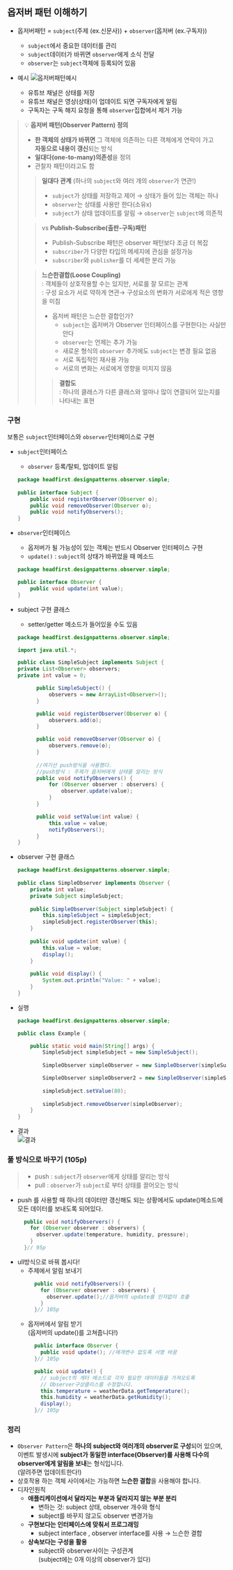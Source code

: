 ## 옵저버 패턴 이해하기
- 옵저버패턴 = `subject`(주제 (ex.신문사)) + `observer`(옵저버 (ex.구독자))
  - `subject`에서 중요한 데이터를 관리
  - `subject`데이터가 바뀌면 `observer`에게 소식 전달
  - `observer`는 `subject`객체에 등록되어 있음

- 예시 
  ![옵저버패턴예시](./img/observer예시1.png)
  - 유튜브 채널은 상태를 저장
  - 유튜브 채널은 영상(상태)이 업데이트 되면 구독자에게 알림
  - 구독자는 구독 해지 요청을 통해 `observer`집합에서 제거 가능

> 💡 **옵저버 패턴(Observer Pattern) 정의**
> - **한 객체의 상태가 바뀌면** 그 객체에 의존하는 다른 객체에게 연락이 가고 </br>
> **자동으로 내용이 갱신**되는 방식
> - **일대다(one-to-many)의존성**을 정의
> - 관찰자 패턴이라고도 함
> > **일대다 관계** (하나의 `subject`와 여러 개의 `observer`가 연관!) </br>
> > - `subject`가 상태를 저장하고 제어
> > → 상태가 들어 있는 객체는 하나
> > - `observer`는 상태를 사용만 한다(소유x)
> > - `subject`가 상태 업데이트를 알림 → `observer`는 `subject`에 의존적
> 
> > vs **Publish-Subscribe(출판-구독)패턴**</br>
> > - Publish-Subscribe 패턴은 observer 패턴보다 조금 더 복잡
> > - `subscriber`가 다양한 타입의 메세지에 관심을 설정가능
> > - `subscriber`와 `publisher`를 더 세세한 분리 가능
> > 
> 
> > **느슨한결합(Loose Coupling)**</br>
> > : 객체들이 상호작용할 수는 있지만, 서로를 잘 모르는 관계</br>
> > : 구성 요소가 서로 약하게 연관→ 구성요소의 변화가 서로에게 적은 영향을 미침
> > - 옵저버 패턴은 느슨한 결합인가?
> >   - `subject`는 옵저버가 Observer 인터페이스를 구현한다는 사실만 안다
> >   - `observer`는 언제는 추가 가능
> >   - 새로운 형식의 `observer` 추가에도 `subject`는 변경 필요 없음
> >   - 서로 독립적인 재사용 가능
> >   - 서로의 변화는 서로에게 영향을 미치지 않음
> > >**결합도** </br>: 하나의 클래스가 다른 클래스와 얼마나 많이 연결되어 있는지를 나타내는 표현

### 구현
보통은 `subject`인터페이스와 `observer`인터페이스로 구현
  - `subject`인터페이스
    - `observer` 등록/탈퇴, 업데이트 알림
    ```java
    package headfirst.designpatterns.observer.simple;
        
    public interface Subject {
        public void registerObserver(Observer o);
        public void removeObserver(Observer o);
        public void notifyObservers();
    }
    ```
  
  - `observer`인터페이스
    - 옵저버가 될 가능성이 있는 객체는 반드시 Observer 인터페이스 구현
    - `update()` : `subject`의 상태가 바뀌었을 때 메소드 
    ```java
    package headfirst.designpatterns.observer.simple;

    public interface Observer {
        public void update(int value);
    }

    ```
    
  - subject 구현 클래스
    - setter/getter 메소드가 들어있을 수도 있음
    ```java
    package headfirst.designpatterns.observer.simple;
    
    import java.util.*;
    
    public class SimpleSubject implements Subject {
    private List<Observer> observers;
    private int value = 0;
    
          public SimpleSubject() {
              observers = new ArrayList<Observer>();
          }
    
          public void registerObserver(Observer o) {
              observers.add(o);
          }
    
          public void removeObserver(Observer o) {
              observers.remove(o);
          }
          
          //여기선 push방식을 사용했다.
          //push방식 : 주제가 옵저버에게 상태를 알리는 방식
          public void notifyObservers() {
              for (Observer observer : observers) {
                  observer.update(value);
              }
          }
    
          public void setValue(int value) {
              this.value = value;
              notifyObservers();
          }
    }
    ```
  - observer 구현 클래스
    ```java
    package headfirst.designpatterns.observer.simple;
        
    public class SimpleObserver implements Observer {
        private int value;
        private Subject simpleSubject;
        
        public SimpleObserver(Subject simpleSubject) {
            this.simpleSubject = simpleSubject;
            simpleSubject.registerObserver(this);
        }
        
        public void update(int value) {
            this.value = value;
            display();
        }
        
        public void display() {
            System.out.println("Value: " + value);
        }
    }
    
    ```
    
  - 실행
    ```java
    package headfirst.designpatterns.observer.simple;
    
    public class Example {
    
        public static void main(String[] args) {
            SimpleSubject simpleSubject = new SimpleSubject();
        
            SimpleObserver simpleObserver = new SimpleObserver(simpleSubject);
    
            SimpleObserver simpleObserver2 = new SimpleObserver(simpleSubject);
            
            simpleSubject.setValue(80);
            
            simpleSubject.removeObserver(simpleObserver);
        }
    }
    
    ```
  - 결과</br>
    ![결과](img/결과.png)

### 풀 방식으로 바꾸기 (105p)
> - push : `subject`가 `observer`에게 상태를 알리는 방식
> - pull : `observer`가 `subject`로 부터 상태를 끌어오는 방식

- push 를 사용할 때 하나의 데이터만 갱신해도 되는 상황에서도
  update()메소드에 모든 데이터를 보내도록 되어있다.
  ```java
    public void notifyObservers() {
      for (Observer observer : observers) {
        observer.update(temperature, humidity, pressure);
      }
    }// 95p
  ```
- ull방식으로 바꿔 봅시다!
    - 주제에서 알림 보내기
      ```java
        public void notifyObservers() {
          for (Observer observer : observers) {
            observer.update();//옵저버의 update를 인자없이 호출
          }
        }// 105p
      ```
    - 옵저버에서 알림 받기<br/>
      (옵저버의 update()를 고쳐줍니다!)
      ```java
        public interface Observer {
          public void update(); //매개변수 없도록 서명 바꿈
        }// 105p
      ```
      ```java
        public void update() {
          // subject의 게터 메소드로 각자 필요한 데이터들을 가져오도록 
          // Observer구상클리스를 수정합니다.
          this.temperature = weatherData.getTemperature();
          this.humidity = weatherData.getHumidity();
          display();
        }// 105p
      ```

### 정리
- `Observer Pattern`은 **하나의 subject와 여러개의 observer로 구성**되어 있으며,</br>
  이벤트 발생시에 **subject가 동일한 interface(Observer)를 사용해 다수의 observer에게 알림을 보내**는 형식입니다.
  </br>(알려주면 업데이트한다!)
- 상호작용 하는 객체 사이에서는 가능하면 **느슨한 결합**을 사용해야 합니다.
- 디자인원칙
    - **애플리케이션에서 달라지는 부분과 달라지지 않는 부분 분리**
        - 변하는 것: subject 상태, observer 개수와 형식
        - subject를 바꾸지 않고도 observer 변경가능
    - **구현보다는 인터페이스에 맞춰서 프로그래밍**
        - subject interface , observer interface를 사용 → 느슨한 결합
    - **상속보다는 구성을 활용**
        - subject와 observer사이는 구성관계</br>
          (subject에는 0개 이상의 observer가 있다)

